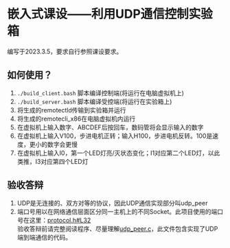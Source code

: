 # 嵌入式课设——利用UDP通信控制实验箱  
编写于2023.3.5，要求自行参照课设要求。  
## 如何使用？
1. `./build_client.bash` 脚本编译控制端(将运行在电脑虚拟机上)  
2. `./build_server.bash` 脚本编译受控端(将运行在实验箱上)  
3. 将生成的remotectld传输到实验箱并运行  
4. 将生成的remotecli_x86在电脑虚拟机内运行
5. 在虚拟机上输入数字、ABCDEF后按回车，数码管将会显示输入的数字
6. 在虚拟机上输入V100，步进电机正转；输入H100，步进电机反转。100是速度，更小的数字会更慢  
7. 在虚拟机上输入I0，第一个LED灯亮/灭状态变化；I1对应第二个LED灯，以此类推，I3对应第四个LED灯  
## 验收答辩  
1. UDP是无连接的、双方对等的协议，因此UDP通信实现部分叫udp_peer  
2. 端口号用以在网络通信层面区分同一主机上的不同Socket。此项目使用的端口号在这里：[protocol.h#L32](https://github.com/developer-ken/ClassFinal_SimpleUDPRemoteController/blob/master/protocol.h#L32)  
验收答辩前请完整阅读程序、尽量理解[udp_peer.c](https://github.com/developer-ken/ClassFinal_SimpleUDPRemoteController/blob/master/udp_peer.c)，此文件包含实现了UDP端到端通信的代码。
